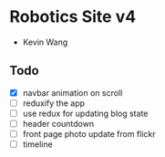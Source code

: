 # Robotics Site v4

- Kevin Wang

## Todo

- [x] navbar animation on scroll
- [ ] reduxify the app
- [ ] use redux for updating blog state
- [ ] header countdown
- [ ] front page photo update from flickr
- [ ] timeline
